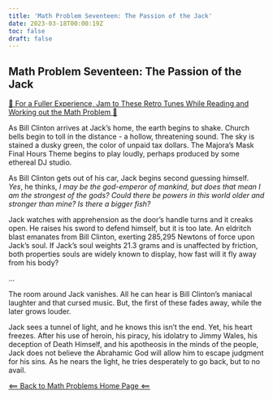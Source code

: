 ```yaml
---
title: 'Math Problem Seventeen: The Passion of the Jack'
date: 2023-03-18T00:00:19Z
toc: false
draft: false
---
```


## Math Problem Seventeen: The Passion of the Jack

[🎵 For a Fuller Experience, Jam to These Retro Tunes While Reading and Working out the Math Problem 🎵](https://www.youtube.com/watch?v=ZbR5WcyWl18)

As Bill Clinton arrives at Jack’s home, the earth begins to shake. Church bells begin to toll in the distance - a hollow, threatening sound. The sky is stained a dusky green, the color of unpaid tax dollars. The Majora’s Mask Final Hours Theme begins to play loudly, perhaps produced by some ethereal DJ studio.

As Bill Clinton gets out of his car, Jack begins second guessing himself. *Yes*, he thinks, *I may be the god-emperor of mankind, but does that mean I am the strongest of the gods? Could there be powers in this world older and stronger than mine? Is there a bigger fish?*

Jack watches with apprehension as the door’s handle turns and it creaks open. He raises his sword to defend himself, but it is too late. An eldritch blast emanates from Bill Clinton, exerting 285,295 Newtons of force upon Jack’s soul. If Jack’s soul weights 21.3 grams and is unaffected by friction, both properties souls are widely known to display, how fast will it fly away from his body?

...

The room around Jack vanishes. All he can hear is Bill Clinton’s maniacal laughter and that cursed music. But, the first of these fades away, while the later grows louder. 

Jack sees a tunnel of light, and he knows this isn’t the end. Yet, his heart freezes. After his use of heroin, his piracy, his idolatry to Jimmy Wales, his deception of Death Himself, and his apotheosis in the minds of the people, Jack does not believe the Abrahamic God will allow him to escape judgment for his sins. As he nears the light, he tries desperately to go back, but to no avail.

[<== Back to Math Problems Home Page <==](/humor/problems#season-three-jackhammer-40k)
